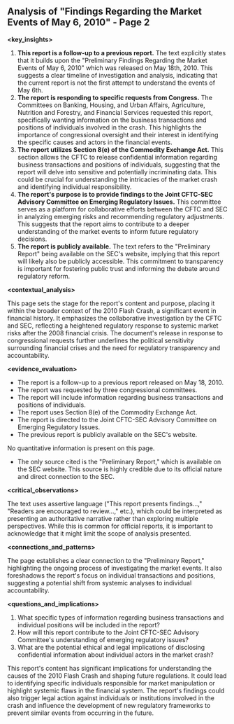 ## Analysis of "Findings Regarding the Market Events of May 6, 2010" - Page 2

**<key_insights>**

1. **This report is a follow-up to a previous report.** The text explicitly states that it builds upon the "Preliminary Findings Regarding the Market Events of May 6, 2010" which was released on May 18th, 2010. This suggests a clear timeline of investigation and analysis, indicating that the current report is not the first attempt to understand the events of May 6th. 
2. **The report is responding to specific requests from Congress.**  The Committees on Banking, Housing, and Urban Affairs, Agriculture, Nutrition and Forestry, and Financial Services requested this report, specifically wanting information on the business transactions and positions of individuals involved in the crash. This highlights the importance of congressional oversight and their interest in identifying the specific causes and actors in the financial events. 
3. **The report utilizes Section 8(e) of the Commodity Exchange Act.** This section allows the CFTC to release confidential information regarding business transactions and positions of individuals, suggesting that the report will delve into sensitive and potentially incriminating data. This could be crucial for understanding the intricacies of the market crash and identifying individual responsibility.
4. **The report's purpose is to provide findings to the Joint CFTC-SEC Advisory Committee on Emerging Regulatory Issues.** This committee serves as a platform for collaborative efforts between the CFTC and SEC in analyzing emerging risks and recommending regulatory adjustments. This suggests that the report aims to contribute to a deeper understanding of the market events to inform future regulatory decisions.
5. **The report is publicly available.**  The text refers to the "Preliminary Report" being available on the SEC's website, implying that this report will likely also be publicly accessible. This commitment to transparency is important for fostering public trust and informing the debate around regulatory reform.

**<contextual_analysis>**

This page sets the stage for the report's content and purpose, placing it within the broader context of the 2010 Flash Crash, a significant event in financial history. It emphasizes the collaborative investigation by the CFTC and SEC, reflecting a heightened regulatory response to systemic market risks after the 2008 financial crisis.  The document's release in response to congressional requests further underlines the political sensitivity surrounding financial crises and the need for regulatory transparency and accountability.

**<evidence_evaluation>**

**<facts>**

* The report is a follow-up to a previous report released on May 18, 2010.
* The report was requested by three congressional committees.
* The report will include information regarding business transactions and positions of individuals.
* The report uses Section 8(e) of the Commodity Exchange Act.
* The report is directed to the Joint CFTC-SEC Advisory Committee on Emerging Regulatory Issues.
* The previous report is publicly available on the SEC's website.

**<data>**

No quantitative information is present on this page.

**<sources>**

* The only source cited is the "Preliminary Report," which is available on the SEC website. This source is highly credible due to its official nature and direct connection to the SEC.

**<critical_observations>**

The text uses assertive language ("This report presents findings...," "Readers are encouraged to review...," etc.), which could be interpreted as presenting an authoritative narrative rather than exploring multiple perspectives. While this is common for official reports, it is important to acknowledge that it might limit the scope of analysis presented.

**<connections_and_patterns>**

The page establishes a clear connection to the "Preliminary Report," highlighting the ongoing process of investigating the market events. It also foreshadows the report's focus on individual transactions and positions, suggesting a potential shift from systemic analyses to individual accountability.

**<questions_and_implications>**

**<questions>**

1. What specific types of information regarding business transactions and individual positions will be included in the report? 
2. How will this report contribute to the Joint CFTC-SEC Advisory Committee's understanding of emerging regulatory issues?
3. What are the potential ethical and legal implications of disclosing confidential information about individual actors in the market crash? 

**<implications>**

This report's content has significant implications for understanding the causes of the 2010 Flash Crash and shaping future regulations. It could lead to identifying specific individuals responsible for market manipulation or highlight systemic flaws in the financial system. The report's findings could also trigger legal action against individuals or institutions involved in the crash and influence the development of new regulatory frameworks to prevent similar events from occurring in the future. 
